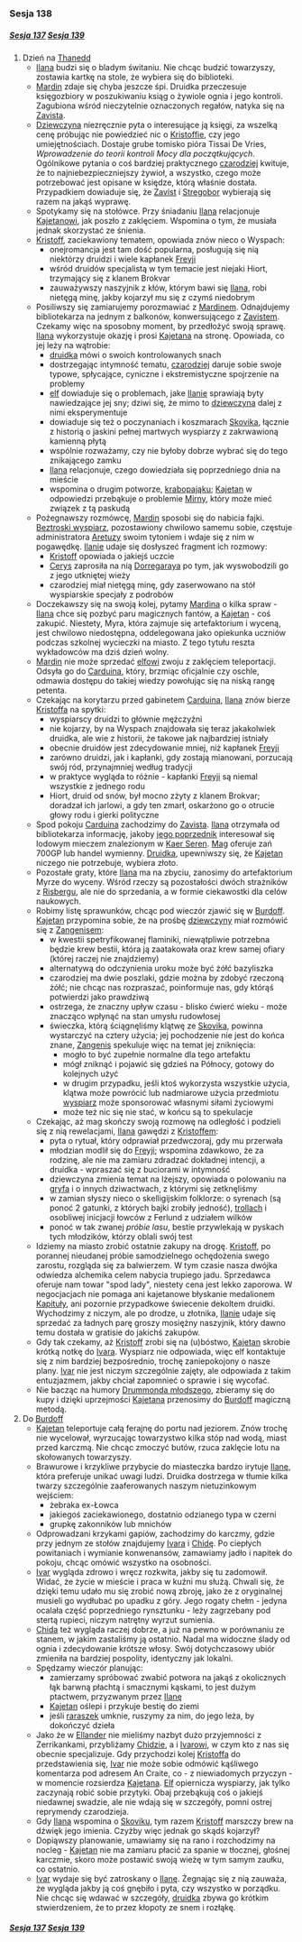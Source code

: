 ### Sesja 138
##### [Sesja 137](#sesja-137) [Sesja 139](#sesja-139)
1. Dzień na [Thanedd](#l_wyspa_thanedd)
    - [Ilana](#g_ilana) budzi się o bladym świtaniu. Nie chcąc budzić towarzyszy, zostawia kartkę na stole, że wybiera się do biblioteki.
    - [Mardin](#p_mardin) zdaje się chyba jeszcze śpi. Druidka przeczesuje księgozbiory w poszukiwaniu ksiąg o żywiole ognia i jego kontroli. Zagubiona wśród nieczytelnie oznaczonych regałów, natyka się na [Zavista](#p_zavist).
    - [Dziewczyna](#g_ilana) niezręcznie pyta o interesujące ją księgi, za wszelką cenę próbując nie powiedzieć nic o [Kristoffie](#p_kristoff), czy jego umiejętnościach. Dostaje grube tomisko pióra Tissai De Vries, _Wprowadzenie do teorii kontroli Mocy dla początkujących_. Ogólnikowe pytania o coś bardziej praktycznego [czarodziej](#p_zavist) kwituje, że to najniebezpieczniejszy żywioł, a wszystko, czego może potrzebować jest opisane w księdze, którą właśnie dostała. Przypadkiem dowiaduje się, że [Zavist](#p_zavist) i [Stregobor](#p_stregobor) wybierają się razem na jakąś wyprawę.
    - Spotykamy się na stołówce. Przy śniadaniu [Ilana](#g_ilana) relacjonuje [Kajetanowi](#g_kajetan), jak poszło z zaklęciem. Wspomina o tym, że musiała jednak skorzystać ze śnienia. 
    - [Kristoff](#p_kristoff), zaciekawiony tematem, opowiada znów nieco o Wyspach:
        - onejromancja jest tam dość popularna, posługują się nią niektórzy druidzi i wiele kapłanek [Freyji](#r_freyja)
        - wśród druidów specjalistą w tym temacie jest niejaki Hiort, trzymający się z klanem Brokvar
        - zauważywszy naszyjnik z kłów, którym bawi się [Ilana](#g_ilana), robi nietęgą minę, jakby kojarzył mu się z czymś niedobrym
    - Posiliwszy się zamiarujemy porozmawiać z [Mardinem](#p_mardin). Odnajdujemy bibliotekarza na jednym z balkonów, konwersującego z [Zavistem](#p_zavist). Czekamy więc na sposobny moment, by przedłożyć swoją sprawę. [Ilana](#g_ilana) wykorzystuje okazję i prosi [Kajetana](#g_kajetan) na stronę. Opowiada, co jej leży na wątrobie:
        - [druidka](#g_ilana) mówi o swoich kontrolowanych snach
        - dostrzegając intymność tematu, [czarodziej](#g_kajetan) daruje sobie swoje typowe, spłycające, cyniczne i ekstremistyczne spojrzenie na problemy
        - [elf](#g_kajetan) dowiaduje się o problemach, jake [Ilanie](#g_ilana) sprawiają byty nawiedzające jej sny; dziwi się, że mimo to [dziewczyna](#g_ilana) dalej z nimi eksperymentuje
        - dowiaduje się też o poczynaniach i koszmarach [Skovika](#p_skovik), łącznie z historią o jaskini pełnej martwych wyspiarzy z zakrwawioną kamienną płytą
        - wspólnie rozważamy, czy nie byłoby dobrze wybrać się do tego znikającego zamku
        - [Ilana](#g_ilana) relacjonuje, czego dowiedziała się poprzedniego dnia na mieście
        - wspomina o drugim potworze, [krabopająku](#b_krabopajak); [Kajetan](#g_kajetan) w odpowiedzi przebąkuje o problemie [Mirny](#p_mirna), który może mieć związek z tą paskudą
    - Pożegnawszy rozmówcę, [Mardin](#p_mardin) sposobi się do nabicia fajki. [Beztroski wyspiarz](#p_kristoff), pozostawiony chwilowo samemu sobie, częstuje administratora [Aretuzy](#l_aretuza) swoim tytoniem i wdaje się z nim w pogawędkę. [Ilanie](#g_ilana) udaje się dosłyszeć fragment ich rozmowy: 
        - [Kristoff](#p_kristoff) opowiada o jakiejś uczcie
        - [Cerys](#p_cerys) zaprosiła na nią [Dorregaraya](#p_dorregaray) po tym, jak wyswobodzili go z jego utkniętej wieży
        - czarodziej miał nietęgą minę, gdy zaserwowano na stół wyspiarskie specjały z podrobów
    - Doczekawszy się na swoją kolej, pytamy [Mardina](#p_mardin) o kilka spraw - [Ilana](#g_ilana) chce się pozbyć paru magicznych fantów, a [Kajetan](#g_kajetan) - coś zakupić. Niestety, Myra, która zajmuje się artefaktorium i wyceną, jest chwilowo niedostępna, oddelegowana jako opiekunka uczniów podczas szkolnej wycieczki na miasto. Z tego tytułu reszta wykładowców ma dziś dzień wolny.
    - [Mardin](#p_mardin) nie może sprzedać [elfowi](#g_kajetan) zwoju z zaklęciem teleportacji. Odsyła go do [Carduina](#p_carduin), który, brzmiąc oficjalnie czy oschle, odmawia dostępu do takiej wiedzy powołując się na niską rangę petenta.
    - Czekając na korytarzu przed gabinetem [Carduina](#p_carduin), [Ilana](#g_ilana) znów bierze [Kristoffa](#p_kristoff) na spytki:
        - wyspiarscy druidzi to głównie mężczyźni
        - nie kojarzy, by na Wyspach znajdowała się teraz jakakolwiek druidka, ale wie z historii, że takowe jak najbardziej istniały
        - obecnie druidów jest zdecydowanie mniej, niż kapłanek [Freyji](#r_freyja)
        - zarówno druidzi, jak i kapłanki, gdy zostają mianowani, porzucają swój ród, przynajmniej według tradycji
        - w praktyce wygląda to różnie - kapłanki [Freyji](#r_freyja) są niemal wszystkie z jednego rodu
        - Hiort, druid od snów, był mocno zżyty z klanem Brokvar; doradzał ich jarlowi, a gdy ten zmarł, oskarżono go o otrucie głowy rodu i gierki polityczne
    - Spod pokoju [Carduina](#p_carduin) zachodzimy do [Zavista](#p_zavist). [Ilana](#g_ilana) otrzymała od bibliotekarza informację, jakoby [jego poprzednik](#p_zavist) interesował się lodowym mieczem znalezionym w [Kaer Seren](#l_kaer_seren). [Mag](#p_zavist) oferuje zań 700GP lub handel wymienny. [Druidka](#g_ilana), upewniwszy się, że [Kajetan](#g_kajetan) niczego nie potrzebuje, wybiera złoto.
    - Pozostałe graty, które [Ilana](#g_ilana) ma na zbyciu, zanosimy do artefaktorium Myrze do wyceny. Wśród rzeczy są pozostałości dwóch strażników z [Risbergu](#l_gora_cremora), ale nie do sprzedania, a w formie ciekawostki dla celów naukowych.
    - Robimy listę sprawunków, chcąc pod wieczór zjawić się w [Burdoff](#l_burdoff). [Kajetan](#g_kajetan) przypomina sobie, że na prośbę [dziewczyny](#g_ilana) miał rozmówić  się z [Zangenisem](#p_zangenis):
        - w kwestii spetryfikowanej flaminiki, niewątpliwie potrzebna będzie krew bestii, która ją zaatakowała oraz krew samej ofiary (której raczej nie znajdziemy)
        - alternatywą do odczynienia uroku może być żółć bazyliszka
        - czarodziej ma dwie poszlaki, gdzie można by zdobyć rzeczoną żółć; nie chcąc nas rozpraszać, poinformuje nas, gdy którąś potwierdzi jako prawdziwą
        - ostrzega, że znaczny upływ czasu - blisko ćwierć wieku - może znacząco wpłynąć na stan umysłu rudowłosej
        - świeczka, którą ściągnęliśmy klątwę ze [Skovika](#p_skovik), powinna wystarczyć na cztery użycia; jej pochodzenie nie jest do końca znane, [Zangenis](#p_zangenis) spekuluje więc na temat jej zniknięcia:
            - mogło to być zupełnie normalne dla tego artefaktu
            - mógł zniknąć i pojawić się gdzieś na Północy, gotowy do kolejnych użyć
            - w drugim przypadku, jeśli ktoś wykorzysta wszystkie użycia, klątwa może powrócić lub nadmiarowe użycia przedmiotu [wyspiarz](#p_skovik) może sponsorować własnymi siłami życiowymi
            - może też nic się nie stać, w końcu są to spekulacje
    - Czekając, aż mag skończy swoją rozmowę na odległość i podzieli się z nią rewelacjami, [Ilana](#g_ilana) gawędzi z [Kristoffem](#p_kristoff):
        - pyta o rytuał, który odprawiał przedwczoraj, gdy mu przerwała
        - młodzian modlił się do [Freyji](#r_freyja); wspomina zdawkowo, że za rodzinę, ale nie ma zamiaru zdradzać dokładnej intencji, a druidka - wpraszać się z buciorami w intymność
        - dziewczyna zmienia temat na lżejszy, opowiada o polowaniu na [gryfa](#b_gryf) i o innych dziwactwach, z którymi się zetknęliśmy
        - w zamian słyszy nieco o skelligijskim folklorze: o syrenach (są ponoć 2 gatunki, z których bajki zrobiły jedność), [trollach](#b_troll) i osobliwej inicjacji łowców z Ferlund z udziałem wilków
        - ponoć w tak zwanej _próbie lasu_, bestie przywlekają w pyskach tych młodzików, którzy oblali swój test
    - Idziemy na miasto zrobić ostatnie zakupy na drogę. [Kristoff](#p_kristoff), po porannej nieudanej próbie samodzielnego ochędożenia swego zarostu, rozgląda się za balwierzem. W tym czasie nasza dwójka odwiedza alchemika celem nabycia trupiego jadu. Sprzedawca oferuje nam towar "spod lady", niestety cena jest lekko zaporowa. W negocjacjach nie pomaga ani kajetanowe błyskanie medalionem [Kapituły](#r_kapitula), ani pozornie przypadkowe świecenie dekoltem druidki. Wychodzimy z niczym, ale po drodze, u złotnika, [Ilanie](#g_ilana) udaje się sprzedać za ładnych parę groszy mosiężny naszyjnik, który dawno temu dostała w gratisie do jakichś zakupów.
    - Gdy tak czekamy, aż [Kristoff](#p_kristoff) zrobi się na (u)bóstwo, [Kajetan](#g_kajetan) skrobie krótką notkę do [Ivara](#p_ivar). Wyspiarz nie odpowiada, więc elf kontaktuje się z nim bardziej bezpośrednio, trochę zaniepokojony o nasze plany. [Ivar](#p_ivar) nie jest niczym szczególnie zajęty, ale odpowiada z takim entuzjazmem, jakby chciał zapomnieć o sprawie i się wycofać.
    - Nie bacząc na humory [Drummonda młodszego](#p_ivar), zbieramy się do kupy i dzięki uprzejmości [Kajetana](#g_kajetan) przenosimy do [Burdoff](#l_burdoff) magiczną metodą.
2. Do [Burdoff](#l_burdoff)
    - [Kajetan](#g_kajetan) teleportuje całą ferajnę do portu nad jeziorem. Znów trochę nie wycelował, wyrzucając towarzystwo kilka stóp nad wodą, miast przed karczmą. Nie chcąc zmoczyć butów, rzuca zaklęcie lotu na skołowanych towarzyszy.
    - Brawurowe i krzykliwe przybycie do miasteczka bardzo irytuje [Ilanę](#g_ilana), która preferuje unikać uwagi ludzi. Druidka dostrzega w tłumie kilka twarzy szczególnie zaaferowanych naszym nietuzinkowym wejściem:
        - żebraka ex-Łowca
        - jakiegoś zaciekawionego, dostatnio odzianego typa w czerni
        - grupkę zakonników lub mnichów
    - Odprowadzani krzykami gapiów, zachodzimy do karczmy, gdzie przy jednym ze stołów znajdujemy [Ivara](#p_ivar) i [Chidę](#p_chida). Po ciepłych powitaniach i wymianie konwenansów, zamawiamy jadło i napitek do pokoju, chcąc omówić wszystko na osobności.
    - [Ivar](#p_ivar) wygląda zdrowo i wręcz rozkwita, jakby się tu zadomowił. Widać, że życie w mieście i praca w kuźni mu służą. Chwali się, że dzięki temu udało mu się zrobić nową zbroję, jako że z oryginalnej musieli go wydłubać po upadku z góry. Jego rogaty chełm - jedyna ocalała część poprzedniego rynsztunku - leży zagrzebany pod stertą rupieci, niczym natrętny wyrzut sumienia.
    - [Chida](#p_chida) też wygląda raczej dobrze, a już na pewno w porównaniu ze stanem, w jakim zastaliśmy ją ostatnio. Nadal ma widoczne ślady od ognia i zdecydowanie krótsze włosy. Swój dotychczasowy ubiór zmieniła na bardziej pospolity, identyczny jak lokalni.
    - Spędzamy wieczór planując:
        - zamierzamy spróbować zwabić potwora na jakąś z okolicznych łąk barwną płachtą i smacznymi kąskami, to jest dużym ptactwem, przyzwanym przez [Ilanę](#g_ilana)
        - [Kajetan](#g_kajetan) oślepi i przykuje bestię do ziemi
        - jeśli [raraszek](#b_raraszek) umknie, ruszymy za nim, do jego leża, by dokończyć dzieła
    - Jako że w [Ellander](#l_ellander) nie mieliśmy nazbyt dużo przyjemności z Zerrikankami, przybliżamy [Chidzie](#p_chida), a i [Ivarowi](#p_ivar), w czym kto z nas się obecnie specjalizuje. Gdy przychodzi kolej [Kristoffa](#p_kristoff) do przedstawienia się, [Ivar](#p_ivar) nie może sobie odmówić kąśliwego komentarza pod adresem An Craite, co - z niewiadomych przyczyn - w momencie rozsierdza [Kajetana](#g_kajetan). [Elf](#g_kajetan) opiernicza wyspiarzy, jak tylko zaczynają robić sobie przytyki. Obaj przebąkują coś o jakiejś niedawnej swadzie, ale nie wdają się w szczegóły, pomni ostrej reprymendy czarodzieja.
    - Gdy [Ilana](#g_ilana) wspomina o [Skoviku](#p_skovik), tym razem [Kristoff](#p_kristoff) marszczy brew na dźwięk jego imienia. Czyżby więc jednak go skądś kojarzył?
    - Dopiąwszy planowanie, umawiamy się na rano i rozchodzimy na nocleg - [Kajetan](#g_kajetan) nie ma zamiaru płacić za spanie w tłocznej, głośnej karczmie, skoro może postawić swoją wieżę w tym samym zaułku, co ostatnio.
    - [Ivar](#p_ivar) wydaje się być zatroskany o [Ilanę](#g_ilana). Żegnając się z nią zauważa, że wygląda jakby ją coś gnębiło i pyta, czy wszystko w porządku. Nie chcąc się wdawać w szczegóły, [druidka](#g_ilana) zbywa go krótkim stwierdzeniem, że to przez kłopoty ze snem i rozłąkę.

##### [Sesja 137](#sesja-137) [Sesja 139](#sesja-139)